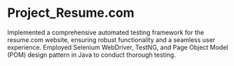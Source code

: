 # Project_Resume.com
Implemented a comprehensive automated testing framework for the resume.com website, ensuring robust functionality and a seamless user experience. Employed Selenium WebDriver, TestNG, and Page Object Model (POM) design pattern in Java to conduct thorough testing.
